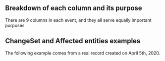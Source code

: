 

## Breakdown of each column and its purpose

There are 9 columns in each event, and they all serve equally important purposes



## ChangeSet and Affected entities examples

The following example comes from a real record created on April 5th, 2020.

